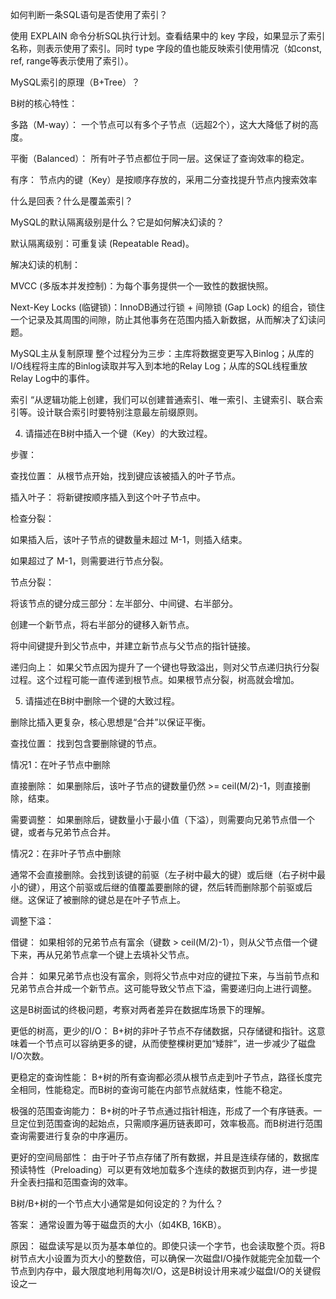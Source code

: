


如何判断一条SQL语句是否使用了索引？

使用 EXPLAIN 命令分析SQL执行计划。查看结果中的 key 字段，如果显示了索引名称，则表示使用了索引。同时 type 字段的值也能反映索引使用情况（如const, ref, range等表示使用了索引）。


MySQL索引的原理（B+Tree）？

B树的核心特性：

多路（M-way）： 一个节点可以有多个子节点（远超2个），这大大降低了树的高度。

平衡（Balanced）： 所有叶子节点都位于同一层。这保证了查询效率的稳定。

有序： 节点内的键（Key）是按顺序存放的，采用二分查找提升节点内搜索效率


什么是回表？什么是覆盖索引？


MySQL的默认隔离级别是什么？它是如何解决幻读的？

默认隔离级别：可重复读 (Repeatable Read)。

解决幻读的机制：

MVCC (多版本并发控制)：为每个事务提供一个一致性的数据快照。

Next-Key Locks (临键锁)：InnoDB通过行锁 + 间隙锁 (Gap Lock) 的组合，锁住一个记录及其周围的间隙，防止其他事务在范围内插入新数据，从而解决了幻读问题。




MySQL主从复制原理
整个过程分为三步：主库将数据变更写入Binlog；从库的I/O线程将主库的Binlog读取并写入到本地的Relay Log；从库的SQL线程重放Relay Log中的事件。


索引
“从逻辑功能上创建，我们可以创建普通索引、唯一索引、主键索引、联合索引等。设计联合索引时要特别注意最左前缀原则。




4. 请描述在B树中插入一个键（Key）的大致过程。

步骤：

查找位置： 从根节点开始，找到键应该被插入的叶子节点。

插入叶子： 将新键按顺序插入到这个叶子节点中。

检查分裂：

如果插入后，该叶子节点的键数量未超过 M-1，则插入结束。

如果超过了 M-1，则需要进行节点分裂。

节点分裂：

将该节点的键分成三部分：左半部分、中间键、右半部分。

创建一个新节点，将右半部分的键移入新节点。

将中间键提升到父节点中，并建立新节点与父节点的指针链接。

递归向上： 如果父节点因为提升了一个键也导致溢出，则对父节点递归执行分裂过程。这个过程可能一直传递到根节点。如果根节点分裂，树高就会增加。

5. 请描述在B树中删除一个键的大致过程。

删除比插入更复杂，核心思想是“合并”以保证平衡。

查找位置： 找到包含要删除键的节点。

情况1：在叶子节点中删除

直接删除： 如果删除后，该叶子节点的键数量仍然 >= ceil(M/2)-1，则直接删除，结束。

需要调整： 如果删除后，键数量小于最小值（下溢），则需要向兄弟节点借一个键，或者与兄弟节点合并。

情况2：在非叶子节点中删除

通常不会直接删除。会找到该键的前驱（左子树中最大的键）或后继（右子树中最小的键），用这个前驱或后继的值覆盖要删除的键，然后转而删除那个前驱或后继。这保证了被删除的键总是在叶子节点上。

调整下溢：

借键： 如果相邻的兄弟节点有富余（键数 > ceil(M/2)-1），则从父节点借一个键下来，再从兄弟节点拿一个键上去填补父节点。

合并： 如果兄弟节点也没有富余，则将父节点中对应的键拉下来，与当前节点和兄弟节点合并成一个新节点。这可能导致父节点下溢，需要递归向上进行调整。





这是B树面试的终极问题，考察对两者差异在数据库场景下的理解。

更低的树高，更少的I/O： B+树的非叶子节点不存储数据，只存储键和指针。这意味着一个节点可以容纳更多的键，从而使整棵树更加“矮胖”，进一步减少了磁盘I/O次数。

更稳定的查询性能： B+树的所有查询都必须从根节点走到叶子节点，路径长度完全相同，性能稳定。而B树的查询可能在内部节点就结束，性能不稳定。

极强的范围查询能力： B+树的叶子节点通过指针相连，形成了一个有序链表。一旦定位到范围查询的起始点，只需顺序遍历链表即可，效率极高。而B树进行范围查询需要进行复杂的中序遍历。

更好的空间局部性： 由于叶子节点存储了所有数据，并且是连续存储的，数据库预读特性（Preloading）可以更有效地加载多个连续的数据页到内存，进一步提升全表扫描和范围查询的效率。


B树/B+树的一个节点大小通常是如何设定的？为什么？

答案： 通常设置为等于磁盘页的大小（如4KB, 16KB）。

原因： 磁盘读写是以页为基本单位的。即使只读一个字节，也会读取整个页。将B树节点大小设置为页大小的整数倍，可以确保一次磁盘I/O操作就能完全加载一个节点到内存中，最大限度地利用每次I/O，这是B树设计用来减少磁盘I/O的关键假设之一